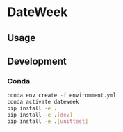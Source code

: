 # DateWeek


## Usage


## Development

### Conda

```bash
conda env create -f environment.yml
conda activate dateweek
pip install -e .
pip install -e .[dev]
pip install -e .[unittest]
```
